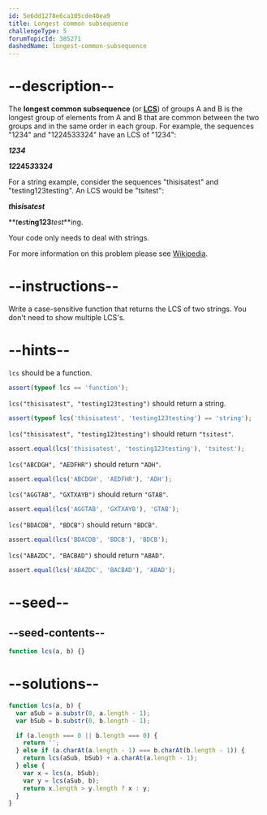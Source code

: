 ```yaml
---
id: 5e6dd1278e6ca105cde40ea9
title: Longest common subsequence
challengeType: 5
forumTopicId: 385271
dashedName: longest-common-subsequence
---
```


# --description--

The **longest common subsequence** (or [**LCS**](http://en.wikipedia.org/wiki/Longest_common_subsequence_problem)) of groups A and B is the longest group of elements from A and B that are common between the two groups and in the same order in each group. For example, the sequences "1234" and "1224533324" have an LCS of "1234":

**_1234_**

**_12_**245**_3_**332**_4_**

For a string example, consider the sequences "thisisatest" and "testing123testing". An LCS would be "tsitest":

**_t_**hi**_si_**sa**_test_**

**_t_**e**_s_**t**_i_**ng123**_test_**ing.

Your code only needs to deal with strings.

For more information on this problem please see [Wikipedia](https://en.wikipedia.org/wiki/Longest_common_subsequence_problem).

# --instructions--

Write a case-sensitive function that returns the LCS of two strings. You don't need to show multiple LCS's.

# --hints--

`lcs` should be a function.

```js
assert(typeof lcs == 'function');
```

`lcs("thisisatest", "testing123testing")` should return a string.

```js
assert(typeof lcs('thisisatest', 'testing123testing') == 'string');
```

`lcs("thisisatest", "testing123testing")` should return `"tsitest"`.

```js
assert.equal(lcs('thisisatest', 'testing123testing'), 'tsitest');
```

`lcs("ABCDGH", "AEDFHR")` should return `"ADH"`.

```js
assert.equal(lcs('ABCDGH', 'AEDFHR'), 'ADH');
```

`lcs("AGGTAB", "GXTXAYB")` should return `"GTAB"`.

```js
assert.equal(lcs('AGGTAB', 'GXTXAYB'), 'GTAB');
```

`lcs("BDACDB", "BDCB")` should return `"BDCB"`.

```js
assert.equal(lcs('BDACDB', 'BDCB'), 'BDCB');
```

`lcs("ABAZDC", "BACBAD")` should return `"ABAD"`.

```js
assert.equal(lcs('ABAZDC', 'BACBAD'), 'ABAD');
```

# --seed--

## --seed-contents--

```js
function lcs(a, b) {}
```

# --solutions--

```js
function lcs(a, b) {
  var aSub = a.substr(0, a.length - 1);
  var bSub = b.substr(0, b.length - 1);

  if (a.length === 0 || b.length === 0) {
    return '';
  } else if (a.charAt(a.length - 1) === b.charAt(b.length - 1)) {
    return lcs(aSub, bSub) + a.charAt(a.length - 1);
  } else {
    var x = lcs(a, bSub);
    var y = lcs(aSub, b);
    return x.length > y.length ? x : y;
  }
}
```
